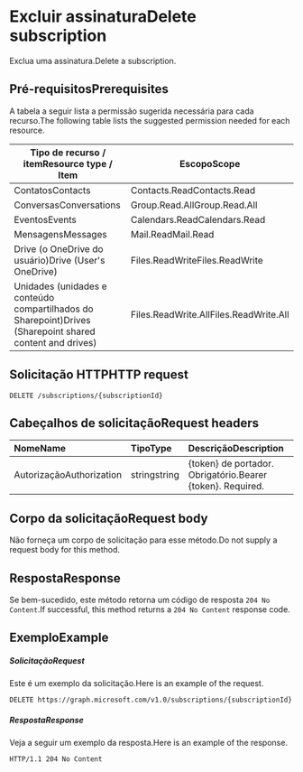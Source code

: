 # <a name="delete-subscription"></a><span data-ttu-id="3d0e4-101">Excluir assinatura</span><span class="sxs-lookup"><span data-stu-id="3d0e4-101">Delete subscription</span></span>

<span data-ttu-id="3d0e4-102">Exclua uma assinatura.</span><span class="sxs-lookup"><span data-stu-id="3d0e4-102">Delete a subscription.</span></span>

## <a name="prerequisites"></a><span data-ttu-id="3d0e4-103">Pré-requisitos</span><span class="sxs-lookup"><span data-stu-id="3d0e4-103">Prerequisites</span></span>

<span data-ttu-id="3d0e4-104">A tabela a seguir lista a permissão sugerida necessária para cada recurso.</span><span class="sxs-lookup"><span data-stu-id="3d0e4-104">The following table lists the suggested permission needed for each resource.</span></span>

| <span data-ttu-id="3d0e4-105">Tipo de recurso / item</span><span class="sxs-lookup"><span data-stu-id="3d0e4-105">Resource type / Item</span></span>        | <span data-ttu-id="3d0e4-106">Escopo</span><span class="sxs-lookup"><span data-stu-id="3d0e4-106">Scope</span></span>               |
|-----------------------------|---------------------|
| <span data-ttu-id="3d0e4-107">Contatos</span><span class="sxs-lookup"><span data-stu-id="3d0e4-107">Contacts</span></span>                    | <span data-ttu-id="3d0e4-108">Contacts.Read</span><span class="sxs-lookup"><span data-stu-id="3d0e4-108">Contacts.Read</span></span>       |
| <span data-ttu-id="3d0e4-109">Conversas</span><span class="sxs-lookup"><span data-stu-id="3d0e4-109">Conversations</span></span>               | <span data-ttu-id="3d0e4-110">Group.Read.All</span><span class="sxs-lookup"><span data-stu-id="3d0e4-110">Group.Read.All</span></span>      |
| <span data-ttu-id="3d0e4-111">Eventos</span><span class="sxs-lookup"><span data-stu-id="3d0e4-111">Events</span></span>                      | <span data-ttu-id="3d0e4-112">Calendars.Read</span><span class="sxs-lookup"><span data-stu-id="3d0e4-112">Calendars.Read</span></span>      |
| <span data-ttu-id="3d0e4-113">Mensagens</span><span class="sxs-lookup"><span data-stu-id="3d0e4-113">Messages</span></span>                    | <span data-ttu-id="3d0e4-114">Mail.Read</span><span class="sxs-lookup"><span data-stu-id="3d0e4-114">Mail.Read</span></span>           |
| <span data-ttu-id="3d0e4-115">Drive (o OneDrive do usuário)</span><span class="sxs-lookup"><span data-stu-id="3d0e4-115">Drive  (User's OneDrive)</span></span>    | <span data-ttu-id="3d0e4-116">Files.ReadWrite</span><span class="sxs-lookup"><span data-stu-id="3d0e4-116">Files.ReadWrite</span></span>     |
| <span data-ttu-id="3d0e4-117">Unidades (unidades e conteúdo compartilhados do Sharepoint)</span><span class="sxs-lookup"><span data-stu-id="3d0e4-117">Drives (Sharepoint shared content and drives)</span></span> | <span data-ttu-id="3d0e4-118">Files.ReadWrite.All</span><span class="sxs-lookup"><span data-stu-id="3d0e4-118">Files.ReadWrite.All</span></span> |

## <a name="http-request"></a><span data-ttu-id="3d0e4-119">Solicitação HTTP</span><span class="sxs-lookup"><span data-stu-id="3d0e4-119">HTTP request</span></span>
<!-- { "blockType": "ignored" } -->
```http
DELETE /subscriptions/{subscriptionId}
```
## <a name="request-headers"></a><span data-ttu-id="3d0e4-120">Cabeçalhos de solicitação</span><span class="sxs-lookup"><span data-stu-id="3d0e4-120">Request headers</span></span>
| <span data-ttu-id="3d0e4-121">Nome</span><span class="sxs-lookup"><span data-stu-id="3d0e4-121">Name</span></span>       | <span data-ttu-id="3d0e4-122">Tipo</span><span class="sxs-lookup"><span data-stu-id="3d0e4-122">Type</span></span> | <span data-ttu-id="3d0e4-123">Descrição</span><span class="sxs-lookup"><span data-stu-id="3d0e4-123">Description</span></span>|
|:-----------|:------|:----------|
| <span data-ttu-id="3d0e4-124">Autorização</span><span class="sxs-lookup"><span data-stu-id="3d0e4-124">Authorization</span></span>  | <span data-ttu-id="3d0e4-125">string</span><span class="sxs-lookup"><span data-stu-id="3d0e4-125">string</span></span>  | <span data-ttu-id="3d0e4-p101">{token} de portador. Obrigatório.</span><span class="sxs-lookup"><span data-stu-id="3d0e4-p101">Bearer {token}. Required.</span></span> |

## <a name="request-body"></a><span data-ttu-id="3d0e4-128">Corpo da solicitação</span><span class="sxs-lookup"><span data-stu-id="3d0e4-128">Request body</span></span>
<span data-ttu-id="3d0e4-129">Não forneça um corpo de solicitação para esse método.</span><span class="sxs-lookup"><span data-stu-id="3d0e4-129">Do not supply a request body for this method.</span></span>

## <a name="response"></a><span data-ttu-id="3d0e4-130">Resposta</span><span class="sxs-lookup"><span data-stu-id="3d0e4-130">Response</span></span>

<span data-ttu-id="3d0e4-131">Se bem-sucedido, este método retorna um código de resposta `204 No Content`.</span><span class="sxs-lookup"><span data-stu-id="3d0e4-131">If successful, this method returns a `204 No Content` response code.</span></span>
## <a name="example"></a><span data-ttu-id="3d0e4-132">Exemplo</span><span class="sxs-lookup"><span data-stu-id="3d0e4-132">Example</span></span>
##### <a name="request"></a><span data-ttu-id="3d0e4-133">Solicitação</span><span class="sxs-lookup"><span data-stu-id="3d0e4-133">Request</span></span>
<span data-ttu-id="3d0e4-134">Este é um exemplo da solicitação.</span><span class="sxs-lookup"><span data-stu-id="3d0e4-134">Here is an example of the request.</span></span>
<!-- {
  "blockType": "request",
  "name": "delete_subscription"
}-->
```http
DELETE https://graph.microsoft.com/v1.0/subscriptions/{subscriptionId}
```
##### <a name="response"></a><span data-ttu-id="3d0e4-135">Resposta</span><span class="sxs-lookup"><span data-stu-id="3d0e4-135">Response</span></span>
<span data-ttu-id="3d0e4-136">Veja a seguir um exemplo da resposta.</span><span class="sxs-lookup"><span data-stu-id="3d0e4-136">Here is an example of the response.</span></span>
<!-- {
  "blockType": "response",
  "truncated": false,
  "@odata.type": "microsoft.graph.subscription"
} -->
```http
HTTP/1.1 204 No Content
```


<!-- {
  "type": "#page.annotation",
  "description": "Delete subscription",
  "keywords": "",
  "section": "documentation",
  "tocPath": ""
}-->
